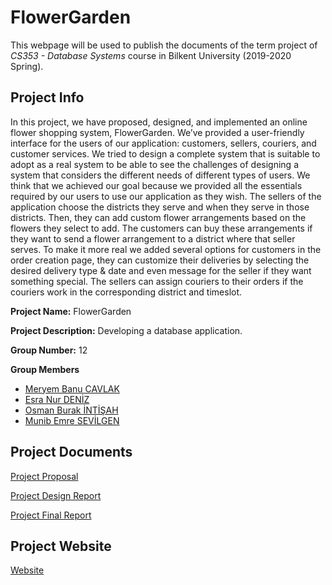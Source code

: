 # FlowerGarden

This webpage will be used to publish the documents of the term project of *CS353 - Database Systems* course in Bilkent University (2019-2020 Spring).

## Project Info
In this project, we have proposed, designed, and implemented an online flower shopping system, FlowerGarden. We’ve provided a user-friendly interface for the users of our application: customers, sellers, couriers, and customer services. We tried to design a complete system that is suitable to adopt as a real system to be able to see the challenges of designing a system that considers the different needs of different types of users. We think that we achieved our goal because we provided all the essentials required by our users to use our application as they wish. The sellers of the application choose the districts they serve and when they serve in those districts. Then, they can add custom flower arrangements based on the flowers they select to add. The customers can buy these arrangements if they want to send a flower arrangement to a district where that seller serves. To make it more real we added several options for customers in the order creation page, they can customize their deliveries by selecting the desired delivery type & date and even message for the seller if they want something special. The sellers can assign couriers to their orders if the couriers work in the corresponding district and timeslot.

**Project Name:** FlowerGarden

**Project Description:** Developing a database application.

**Group Number:** 12

**Group Members**
- [Meryem Banu CAVLAK](https://github.com/banucavlak)
- [Esra Nur DENİZ](https://github.com/EsraNurDeniz)
- [Osman Burak İNTİŞAH](https://github.com/burakintisah)
- [Munib Emre SEVİLGEN](https://github.com/emresevilgen)

## Project Documents
[Project Proposal](https://burakintisah.github.io/FlowerGarden/docs/ProjectProposal.pdf "Final Report")

[Project Design Report](https://burakintisah.github.io/FlowerGarden/docs/DesignReport.pdf "Final Report")

[Project Final Report](https://burakintisah.github.io/FlowerGarden/docs/FinalReport.pdf "Final Report")

## Project Website

[Website](https://burakintisah.github.io/FlowerGarden/)
